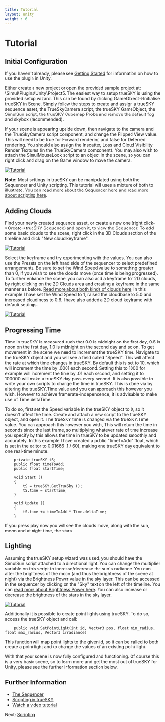 ```yaml
---
title: Tutorial
layout: unity
weight : 6
---
```

 
Tutorial
========

Initial Configuration
-------------------------

If you haven't already, please see [Getting Started](http://docs.simul.co/unity/) for information on how to use the plugin in Unity.

Either create a new project or open the provided sample project at: \Simul\Plugins\Unity\Project5. The easiest way to setup trueSKY is using the provided setup wizard. This can be found by clicking GameObject->Initialise trueSKY in Scene. Simply follow the steps to create and assign a trueSKY sequence asset, the TrueSkyCamera script, the trueSKY GameObject, the SimulSun script, the trueSKY Cubemap Probe and remove the default fog and skybox (recommended).

If your scene is appearing upside down, then navigate to the camera and the TrueSkyCamera script component, and change the Flipped View value. This will need to be true for Forward rendering and false for Deferred rendering. You should also assign the Inscatter, Loss and Cloud Visibility Render Textures (in the TrueSkyCamera component). You may also wish to attach the SimulMouseLook script to an object in the scene, so you can right click and drag on the Game window to move the camera.

<a href="http://docs.simul.co/unity/images/RenderTexturesAssigned.png"><img src="http://docs.simul.co/unity/images/RenderTexturesAssigned.png" alt="Tutorial"/></a> 

**Note:** Most settings in trueSKY can be manipulated using both the Sequencer and Unity scripting. This tutorial will uses a mixture of both to illustrate. You can [read more about the Sequencer here](http://docs.simul.co/reference/man_8_sequencer.html) and [read more about scripting here](http://docs.simul.co/unity/Scripting.html).


Adding Clouds
-------------------------

Find your newly created sequence asset, or create a new one (right click->Create->trueSKY Sequence) and open it, to view the Sequencer. To add some basic clouds to the scene, right click in the 3D Clouds section of the timeline and click "New cloud keyframe".

<a href="http://docs.simul.co/unity/images/SequencerClouds.png"><img src="http://docs.simul.co/unity/images/SequencerClouds.png" alt="Tutorial"/></a>  

Select the keyframe and try experimenting with the values. You can also use the Presets on the left hand side of the sequencer to select predefined arrangements. Be sure to set the Wind Speed value to something greater than 0, if you wish to see the clouds move (once time is being progressed). To further enhance the scene, you can also add a keyframe for 2D clouds, by right clicking on the 2D Clouds area and creating a keyframe in the same manner as before. [Read more about both kinds of clouds here](http://docs.simul.co/unity/Clouds.html). In this example I have set the Wind Speed to 1, raised the cloudbase to 5.0 and increased cloudiness to 0.6. I have also added a 2D cloud keyframe with default settings. 

<a href="http://docs.simul.co/unity/images/CloudsScene.png"><img src="http://docs.simul.co/unity/images/CloudsScene.png" alt="Tutorial"/></a>  


Progressing Time
-------------------------

Time in trueSKY is measured such that 0.0 is midnight on the first day, 0.5 is noon on the first day, 1.0 is midnight on the second day and so on. To get movement in the scene we need to increment the trueSKY time. Navigate to the trueSKY object and you will see a field called "Speed". This will affect the rate at which time changes in trueSKY. By default this is set to 10, which will increment the time by .0001 each second. Setting this to 1000 for example will increment the time by .01 each second, and setting it to 100000 will make a trueSKY day pass every second. It is also possible to write your own scripts to change the time in trueSKY. This is done via by altering the trueSKY.Time value and you can approach this however you wish. However to achieve framerate-independence, it is advisable to make use of Time.deltaTime. 

To do so, first set the Speed variable in the trueSKY object to 0, so it doesn't affect the time. Create and attach a new script to the trueSKY object, and open it. The trueSKY time is changed via the trueSKY.Time value. You can approach this however you wish,  This will return the time in seconds since the last frame, so multiplying  whatever rate of time increase you specify by this allows the time in trueSKY to be updated smoothly and accurately. In this example I have created a public "timeToAdd" float, which is set in the editor to 0.01666 (1 / 60), making one trueSKY day equivalent to one real-time minute.


		private trueSKY tS;
		public float timeToAdd;
		public float startTime;
	 
		void Start () 
		{
			tS = trueSKY.GetTrueSky ();
			tS.time = startTime; 
		}
	 
		void Update () 
		{ 
			tS.time += timeToAdd * Time.deltaTime;
		}

If you press play now you will see the clouds move, along with the sun, moon and at night time, the stars. 


Lighting
-------------------------
 
Assuming the trueSKY setup wizard was used, you should have the SimulSun script attached to a directional light. You can change the multiplier variable on this script to increase/decrease the sun's radiance. You can alter the brightness of the moon (and thus the brightness of the scene at night) via the Brightness Power value in the sky layer. This can be accessed in the sequencer by clicking on the "Sky" text on the left of the timeline. You can [read more about Brightness Power here](http://docs.simul.co/reference/man_8_sequencer.html). You can also increase or decrease the brightness of the stars in the sky layer.

<a href="http://docs.simul.co/unity/images/BrightnessPower.png"><img src="http://docs.simul.co/unity/images/BrightnessPower.png" alt="Tutorial"/></a>  

Additionally it is possible to create point lights using trueSKY. To do so, access the trueSKY object and call:

		public void SetPointLight(int id, Vector3 pos, float min_radius, float max_radius, Vector3 irradiance)

This function will map point lights to the given id, so it can be called to both create a point light and to change the values of an existing point light.


With that your scene is now fully configured and functioning. Of course this is a very basic scene, so to learn more and get the most out of trueSKY for Unity, please see the further information section below.


Further Information
--------------
 
* [The Sequencer](http://docs.simul.co/reference/man_8_sequencer.html)  
* [Scripting in trueSKY](http://docs.simul.co/unity/Scripting.html)
* [Watch a video tutorial](https://www.youtube.com/watch?v=Eljf5CjZ4vc)


Next: <a href="/unity/Scripting">Scripting</a>
 